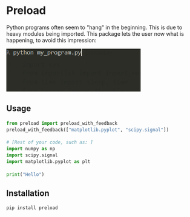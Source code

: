 # Preload

Python programs often seem to "hang" in the beginning. This is due to
heavy modules being imported. This package lets the user now what is
happening, to avoid this impression:

![A console showing the output of the below program.](example.gif)


## Usage

```python
from preload import preload_with_feedback
preload_with_feedback(["matplotlib.pyplot", "scipy.signal"])

# [Rest of your code, such as: ]
import numpy as np
import scipy.signal
import matplotlib.pyplot as plt

print("Hello")
```

## Installation

```
pip install preload
```
